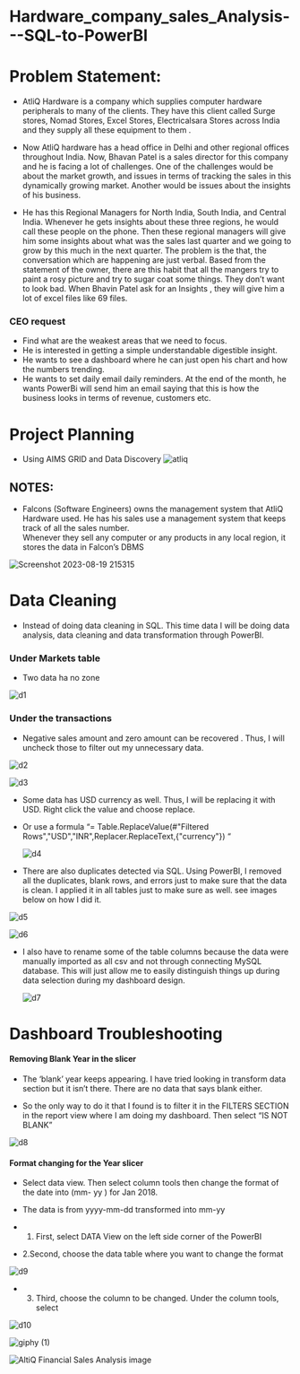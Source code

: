 # Hardware_company_sales_Analysis---SQL-to-PowerBI

# Problem Statement:
- AtliQ Hardware is a company which supplies computer hardware peripherals to many of the clients. They have this client called Surge stores, Nomad Stores, Excel Stores, Electricalsara Stores across India and they supply all these equipment to them .
  
-  Now AtliQ hardware has a head office in Delhi and other regional offices throughout India. 
Now, Bhavan Patel is a sales director for this company and he is facing a lot of challenges. One of the challenges would be about the market growth, and issues in terms of tracking the sales in this dynamically growing market. Another would be issues about the insights of his business. 

- He has this Regional Managers for North India, South India, and Central India. Whenever he gets insights about these three regions, he would call these people on the phone.  Then these regional managers will give him some insights about what was the sales last quarter and we going to grow by this much in the next quarter. 
The problem is the that, the conversation which are happening are just verbal.  Based from the statement of the owner, there are this habit that all the mangers try to paint a rosy picture and try to sugar coat some things. They don’t want to look bad. When Bhavin Patel ask for an Insights , they will give him a lot of excel files like 69 files. 

### CEO request
- Find what are the weakest areas that we need to focus.
- He is interested in getting a simple understandable digestible insight.
- He wants to see a dashboard where he can just open his chart and how the numbers trending.
- He wants to set daily email daily reminders.  At the end of the month, he wants PowerBi will send him an email saying that this is how the business looks in terms of revenue, customers etc. 

# Project Planning
- Using AIMS GRID and Data Discovery
![atliq](https://github.com/lois4801/Hardware_company_sales_Analysis---SQL-to-PowerBI/assets/96842662/a14a714e-7bcf-412d-a696-73a501dc0ac5)


## NOTES:
- Falcons (Software Engineers) owns the management system that  AtliQ Hardware used. He has his sales use a management system that keeps track of all the sales number.  
Whenever they sell any computer or any products in any local region, it stores the data in Falcon’s DBMS 

![Screenshot 2023-08-19 215315](https://github.com/lois4801/Hardware_company_sales_Analysis---SQL-to-PowerBI/assets/96842662/156285f9-031b-4911-ad32-24dcb2ac969f)


# Data Cleaning
-	Instead of doing data cleaning in SQL. This time data I  will be doing data analysis, data cleaning and data transformation through PowerBI.


### Under Markets table
- Two data ha no zone
  
![d1](https://github.com/lois4801/Hardware_company_sales_Analysis---SQL-to-PowerBI/assets/96842662/42bffdae-530c-4179-9764-8a407dba5a26)

### Under the transactions
- Negative sales amount and zero amount can be recovered . Thus, I will  uncheck those to filter out my unnecessary data.

![d2](https://github.com/lois4801/Hardware_company_sales_Analysis---SQL-to-PowerBI/assets/96842662/957bc5b9-e94f-429e-a40d-f30407aa8994)

![d3](https://github.com/lois4801/Hardware_company_sales_Analysis---SQL-to-PowerBI/assets/96842662/7880d8f2-4252-4bda-bf54-639fbc7e0d5b)

- Some data has USD currency as well. Thus, I will be replacing it with USD. Right click the value and choose replace.
- Or use a formula “= Table.ReplaceValue(#"Filtered Rows","USD","INR",Replacer.ReplaceText,{"currency"}) “

  ![d4](https://github.com/lois4801/Hardware_company_sales_Analysis---SQL-to-PowerBI/assets/96842662/29f04ac5-f024-4b81-aedb-36a5d012067f)

-	There are also duplicates detected via SQL. Using PowerBI, I removed all the duplicates, blank rows, and errors just to make sure that the data is clean. I applied it in all tables just to make sure as well. see images below on how I did it.

![d5](https://github.com/lois4801/Hardware_company_sales_Analysis---SQL-to-PowerBI/assets/96842662/da065d7d-2f88-473c-ac91-306213d14f5d)

![d6](https://github.com/lois4801/Hardware_company_sales_Analysis---SQL-to-PowerBI/assets/96842662/38ce73de-53bc-48a1-ac3a-ea354fca7f2b)

- I also have to rename some of the table columns because the data were manually imported as all csv and not through connecting MySQL database. This will just allow me to easily distinguish things up during data selection during my dashboard design.

  ![d7](https://github.com/lois4801/Hardware_company_sales_Analysis---SQL-to-PowerBI/assets/96842662/f9ad59b1-7108-4a8d-94e5-b3dc2c415fd7)

# Dashboard Troubleshooting

####	Removing Blank Year in the slicer
-	The ‘blank’ year keeps appearing. I have tried looking in transform data section but it isn’t there. There are no data that says blank either.
  
-	So the only way to do it that I found is to filter it in the FILTERS SECTION in the report view where I am doing my dashboard. Then select  “IS NOT BLANK”

 ![d8](https://github.com/lois4801/Hardware_company_sales_Analysis---SQL-to-PowerBI/assets/96842662/2d346add-594f-419a-bba5-7f2d93f40f09)


#### Format changing for the  Year slicer
-	Select data view. Then select column tools then change the format of the date into  (mm- yy ) for Jan 2018.
-	The data is from yyyy-mm-dd  transformed into mm-yy
  
-	1. First, select DATA View on the left side corner of the PowerBI
-	2.Second, choose the data table where you want to change the format

![d9](https://github.com/lois4801/Hardware_company_sales_Analysis---SQL-to-PowerBI/assets/96842662/220549e3-f4e4-49ab-8d09-202ab4c27486)

- 3. Third, choose the column to be changed. Under the column tools, select 

![d10](https://github.com/lois4801/Hardware_company_sales_Analysis---SQL-to-PowerBI/assets/96842662/594a508f-980b-46ba-a471-e4547e7fb653)




![giphy (1)](https://github.com/lois4801/Hardware_company_sales_Analysis---SQL-to-PowerBI/assets/96842662/da4e6110-f0ca-4591-9ff8-1c344c79b1dc)









![AltiQ Financial Sales Analysis image](https://github.com/lois4801/Hardware_company_sales_Analysis---SQL-to-PowerBI/assets/96842662/805823ad-6efd-49ec-afde-6a6d7be4063c)
